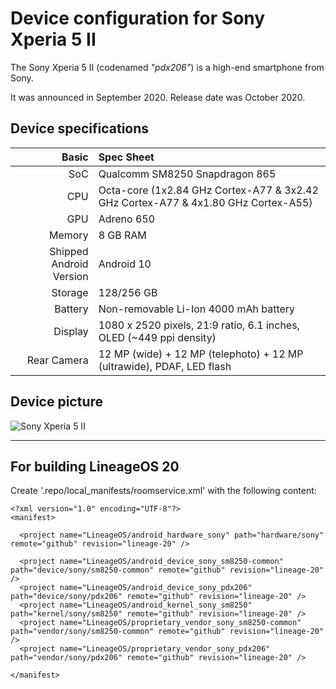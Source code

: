 Device configuration for Sony Xperia 5 II
=========================================

The Sony Xperia 5 II (codenamed _"pdx206"_) is a high-end smartphone from Sony.

It was announced in September 2020. Release date was October 2020.

## Device specifications

Basic        | Spec Sheet
------------:|:-------------------------
SoC          | Qualcomm SM8250 Snapdragon 865
CPU          | Octa-core (1x2.84 GHz Cortex-A77 & 3x2.42 GHz Cortex-A77 & 4x1.80 GHz Cortex-A55)
GPU          | Adreno 650
Memory       | 8 GB RAM
Shipped Android Version | Android 10
Storage      | 128/256 GB
Battery      | Non-removable Li-Ion 4000 mAh battery
Display      | 1080 x 2520 pixels, 21:9 ratio, 6.1 inches, OLED (~449 ppi density)
Rear Camera  | 12 MP (wide) + 12 MP (telephoto) + 12 MP (ultrawide), PDAF, LED flash

## Device picture

![Sony Xperia 5 II](https://wiki.lineageos.org/images/devices/pdx206.png "Sony Xperia 5 II")

***

## For building LineageOS 20
Create '.repo/local_manifests/roomservice.xml' with the following content:
```
<?xml version="1.0" encoding="UTF-8"?>
<manifest>

  <project name="LineageOS/android_hardware_sony" path="hardware/sony" remote="github" revision="lineage-20" />

  <project name="LineageOS/android_device_sony_sm8250-common" path="device/sony/sm8250-common" remote="github" revision="lineage-20" />
  <project name="LineageOS/android_device_sony_pdx206" path="device/sony/pdx206" remote="github" revision="lineage-20" />
  <project name="LineageOS/android_kernel_sony_sm8250" path="kernel/sony/sm8250" remote="github" revision="lineage-20" />
  <project name="LineageOS/proprietary_vendor_sony_sm8250-common" path="vendor/sony/sm8250-common" remote="github" revision="lineage-20" />
  <project name="LineageOS/proprietary_vendor_sony_pdx206" path="vendor/sony/pdx206" remote="github" revision="lineage-20" />

</manifest>
```
